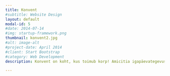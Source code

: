 ```yaml
---
title: Konvent
#subtitle: Website Design
layout: default
modal-id: 5
#date: 2014-07-14
#img: startup-framework.png
thumbnail: konvent2.jpg
#alt: image-alt
#project-date: April 2014
#client: Start Bootstrap
#category: Web Development
description: Konvent on koht, kus toimub korp! Amicitia igapäevategevus, peame ametlikke üritusi ja veedame niisama mõnusasti aega. Meie praegune konvendikorter asub Kastani tänaval, majas number 65, kus oleme tegutsenud alates 1999. aastast.<br><br> Tee päris oma konvendini on olnud pikk ja käänuline. Enne Teist maailmasõda kolisid amicad mitmel korral, kuni 1930. aastal üüriti kaunis ning ruumikas korter Tartus Aia tänav 8. See aga hävis sõjatules koos suure osaga meie varast. Praegu asub umbes selle hoone koha peal teater Vanemuine.<br><br> Pärast taasasutamist 1989. aastal käisid amicad mõnda aega koos liikmete kodudes, raamatukogus ja õppehoonetes. 1994. aasta märtsis osteti väliskoondiste abiga esimest korda päris oma konvendikorter Kalevi 47.<br><br> Rõõm oli suur ning täie hooga läksid lahti erinevad konvendiüritused, alguse sai pannkoogipühapäevade traditsioon. Amicitia elas, õitses ning kasvas – peagi jäi Kalevi tänava korter kitsaks. 1997. aastal otsustas korp! selle müüa. Uue ja avarama leidmiseni üüriti ruume Üliõpilasselts Liivikalt otse ülikoolilinna pulsil Gildi tänaval, kus justkui meie meelituseks ilutses üüratu sirelililla ahi.<br><br> Konvent volbri ajal 2019. Oma konvendiruumide otsingud jätkusid ja 1999. aasta kevadel leidsimegi sobiva, 20. sajandi alguses valminud romantilise puumaja, milles müügiks just meile meelepärane korter. Pärast kolme aastat ühist pingutust sai konvendikorter renoveeritud. Tänaseks oleme laienenud lausa üle kolme endise korteri.<br><br>Maja loo teeb väärikamaks ka asjaolu, et juba enne meid on selles majas elanud ja liikunud kuulsaid ja tegusaid naisi – Ukraina Koidula, luuletaja Lesja Ukrainka, 20. sajandi alguses ning veel üheksakümnendatel tegutses majas Tartu Naisselts.

---
```

